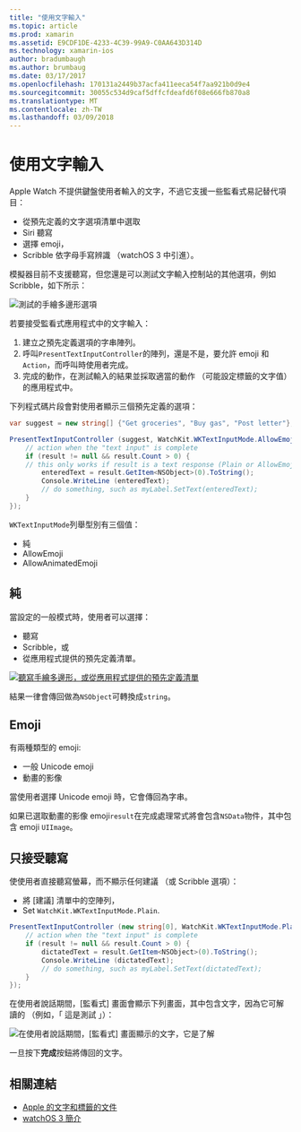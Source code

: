 ```yaml
---
title: "使用文字輸入"
ms.topic: article
ms.prod: xamarin
ms.assetid: E9CDF1DE-4233-4C39-99A9-C0AA643D314D
ms.technology: xamarin-ios
author: bradumbaugh
ms.author: brumbaug
ms.date: 03/17/2017
ms.openlocfilehash: 170131a2449b37acfa411eeca54f7aa921b0d9e4
ms.sourcegitcommit: 30055c534d9caf5dffcfdeafd6f08e666fb870a8
ms.translationtype: MT
ms.contentlocale: zh-TW
ms.lasthandoff: 03/09/2018
---
```

# <a name="working-with-text-input"></a>使用文字輸入

Apple Watch 不提供鍵盤使用者輸入的文字，不過它支援一些監看式易記替代項目：

- 從預先定義的文字選項清單中選取
- Siri 聽寫
- 選擇 emoji，
- Scribble 依字母手寫辨識 （watchOS 3 中引進）。

模擬器目前不支援聽寫，但您還是可以測試文字輸入控制站的其他選項，例如 Scribble，如下所示：

![](text-input-images/textinput-sml.png "測試的手繪多邊形選項")

若要接受監看式應用程式中的文字輸入：

1. 建立之預先定義選項的字串陣列。
2. 呼叫`PresentTextInputController`的陣列，還是不是，要允許 emoji 和`Action`，而呼叫時使用者完成。
3. 完成的動作，在測試輸入的結果並採取適當的動作 （可能設定標籤的文字值） 的應用程式中。

下列程式碼片段會對使用者顯示三個預先定義的選項：

```csharp
var suggest = new string[] {"Get groceries", "Buy gas", "Post letter"};

PresentTextInputController (suggest, WatchKit.WKTextInputMode.AllowEmoji, (result) => {
    // action when the "text input" is complete
    if (result != null && result.Count > 0) {
    // this only works if result is a text response (Plain or AllowEmoji)
        enteredText = result.GetItem<NSObject>(0).ToString();
        Console.WriteLine (enteredText);
        // do something, such as myLabel.SetText(enteredText);
    }
});
```

`WKTextInputMode`列舉型別有三個值：

- 純
- AllowEmoji
- AllowAnimatedEmoji

## <a name="plain"></a>純

當設定的一般模式時，使用者可以選擇：

- 聽寫
- Scribble，或
- 從應用程式提供的預先定義清單。

[![](text-input-images/plain-scribble-sml.png "聽寫手繪多邊形，或從應用程式提供的預先定義清單")](text-input-images/plain-scribble.png#lightbox)

結果一律會傳回做為`NSObject`可轉換成`string`。

## <a name="emoji"></a>Emoji

有兩種類型的 emoji:

- 一般 Unicode emoji
- 動畫的影像

當使用者選擇 Unicode emoji 時，它會傳回為字串。

如果已選取動畫的影像 emoji`result`在完成處理常式將會包含`NSData`物件，其中包含 emoji `UIImage`。

## <a name="accepting-dictation-only"></a>只接受聽寫

使使用者直接聽寫螢幕，而不顯示任何建議 （或 Scribble 選項）：

- 將 [建議] 清單中的空陣列，
- Set `WatchKit.WKTextInputMode.Plain`.

```csharp
PresentTextInputController (new string[0], WatchKit.WKTextInputMode.Plain, (result) => {
    // action when the "text input" is complete
    if (result != null && result.Count > 0) {
        dictatedText = result.GetItem<NSObject>(0).ToString();
        Console.WriteLine (dictatedText);
        // do something, such as myLabel.SetText(dictatedText);
    }
});
```

在使用者說話期間，[監看式] 畫面會顯示下列畫面，其中包含文字，因為它可解讀的 （例如，「 這是測試 」）：

![](text-input-images/dictation.png "在使用者說話期間，[監看式] 畫面顯示的文字，它是了解")

一旦按下**完成**按鈕將傳回的文字。



## <a name="related-links"></a>相關連結

- [Apple 的文字和標籤的文件](https://developer.apple.com/library/ios/documentation/General/Conceptual/WatchKitProgrammingGuide/TextandLabels.html)
- [watchOS 3 簡介](~/ios/watchos/platform/introduction-to-watchos3/index.md)
